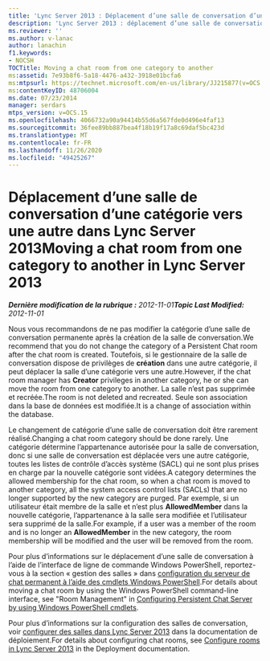 ```yaml
---
title: 'Lync Server 2013 : Déplacement d’une salle de conversation d’une catégorie vers une autre'
description: 'Lync Server 2013 : déplacement d’une salle de conversation d’une catégorie à une autre.'
ms.reviewer: ''
ms.author: v-lanac
author: lanachin
f1.keywords:
- NOCSH
TOCTitle: Moving a chat room from one category to another
ms:assetid: 7e93b8f6-5a18-4476-a432-3918e01bcfa6
ms:mtpsurl: https://technet.microsoft.com/en-us/library/JJ215877(v=OCS.15)
ms:contentKeyID: 48706004
ms.date: 07/23/2014
manager: serdars
mtps_version: v=OCS.15
ms.openlocfilehash: 4066732a90a94414b55d6a567fde0d496e4faf13
ms.sourcegitcommit: 36fee89bb887bea4f18b19f17a8c69daf5bc423d
ms.translationtype: MT
ms.contentlocale: fr-FR
ms.lasthandoff: 11/26/2020
ms.locfileid: "49425267"
---
```

# <a name="moving-a-chat-room-from-one-category-to-another-in-lync-server-2013"></a><span data-ttu-id="d622d-103">Déplacement d’une salle de conversation d’une catégorie vers une autre dans Lync Server 2013</span><span class="sxs-lookup"><span data-stu-id="d622d-103">Moving a chat room from one category to another in Lync Server 2013</span></span>

<div data-xmlns="http://www.w3.org/1999/xhtml">

<div class="topic" data-xmlns="http://www.w3.org/1999/xhtml" data-msxsl="urn:schemas-microsoft-com:xslt" data-cs="https://msdn.microsoft.com/">

<div data-asp="https://msdn2.microsoft.com/asp">



</div>

<div id="mainSection">

<div id="mainBody"><span data-ttu-id="d622d-104">

<span> </span></span><span class="sxs-lookup"><span data-stu-id="d622d-104">

<span> </span></span></span>

<span data-ttu-id="d622d-105">_**Dernière modification de la rubrique :** 2012-11-01_</span><span class="sxs-lookup"><span data-stu-id="d622d-105">_**Topic Last Modified:** 2012-11-01_</span></span>

<span data-ttu-id="d622d-106">Nous vous recommandons de ne pas modifier la catégorie d’une salle de conversation permanente après la création de la salle de conversation.</span><span class="sxs-lookup"><span data-stu-id="d622d-106">We recommend that you do not change the category of a Persistent Chat room after the chat room is created.</span></span> <span data-ttu-id="d622d-107">Toutefois, si le gestionnaire de la salle de conversation dispose de privilèges de **création** dans une autre catégorie, il peut déplacer la salle d’une catégorie vers une autre.</span><span class="sxs-lookup"><span data-stu-id="d622d-107">However, if the chat room manager has **Creator** privileges in another category, he or she can move the room from one category to another.</span></span> <span data-ttu-id="d622d-108">La salle n’est pas supprimée et recréée.</span><span class="sxs-lookup"><span data-stu-id="d622d-108">The room is not deleted and recreated.</span></span> <span data-ttu-id="d622d-109">Seule son association dans la base de données est modifiée.</span><span class="sxs-lookup"><span data-stu-id="d622d-109">It is a change of association within the database.</span></span>

<span data-ttu-id="d622d-110">Le changement de catégorie d’une salle de conversation doit être rarement réalisé.</span><span class="sxs-lookup"><span data-stu-id="d622d-110">Changing a chat room category should be done rarely.</span></span> <span data-ttu-id="d622d-111">Une catégorie détermine l’appartenance autorisée pour la salle de conversation, donc si une salle de conversation est déplacée vers une autre catégorie, toutes les listes de contrôle d’accès système (SACL) qui ne sont plus prises en charge par la nouvelle catégorie sont vidées.</span><span class="sxs-lookup"><span data-stu-id="d622d-111">A category determines the allowed membership for the chat room, so when a chat room is moved to another category, all the system access control lists (SACLs) that are no longer supported by the new category are purged.</span></span> <span data-ttu-id="d622d-112">Par exemple, si un utilisateur était membre de la salle et n’est plus **AllowedMember** dans la nouvelle catégorie, l’appartenance à la salle sera modifiée et l’utilisateur sera supprimé de la salle.</span><span class="sxs-lookup"><span data-stu-id="d622d-112">For example, if a user was a member of the room and is no longer an **AllowedMember** in the new category, the room membership will be modified and the user will be removed from the room.</span></span>

<span data-ttu-id="d622d-113">Pour plus d’informations sur le déplacement d’une salle de conversation à l’aide de l’interface de ligne de commande Windows PowerShell, reportez-vous à la section « gestion des salles » dans [configuration du serveur de chat permanent à l’aide des cmdlets Windows PowerShell](configuring-persistent-chat-server-by-using-windows-powershell-cmdlets.md).</span><span class="sxs-lookup"><span data-stu-id="d622d-113">For details about moving a chat room by using the Windows PowerShell command-line interface, see "Room Management" in [Configuring Persistent Chat Server by using Windows PowerShell cmdlets](configuring-persistent-chat-server-by-using-windows-powershell-cmdlets.md).</span></span>

<span data-ttu-id="d622d-114">Pour plus d’informations sur la configuration des salles de conversation, voir [configurer des salles dans Lync Server 2013](lync-server-2013-configure-rooms.md) dans la documentation de déploiement.</span><span class="sxs-lookup"><span data-stu-id="d622d-114">For details about configuring chat rooms, see [Configure rooms in Lync Server 2013](lync-server-2013-configure-rooms.md) in the Deployment documentation.</span></span>

<span data-ttu-id="d622d-115"></div>

<span> </span>

</div>

</div>

</span><span class="sxs-lookup"><span data-stu-id="d622d-115"></div>

<span> </span>

</div>

</div>

</span></span></div>

